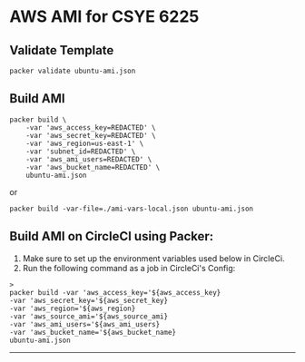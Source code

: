 # AWS AMI for CSYE 6225

## Validate Template

```
packer validate ubuntu-ami.json
```

## Build AMI

```
packer build \
    -var 'aws_access_key=REDACTED' \
    -var 'aws_secret_key=REDACTED' \
    -var 'aws_region=us-east-1' \
    -var 'subnet_id=REDACTED' \
    -var 'aws_ami_users=REDACTED' \
    -var 'aws_bucket_name=REDACTED' \
    ubuntu-ami.json
```

or

```
packer build -var-file=./ami-vars-local.json ubuntu-ami.json
```

## Build AMI on CircleCI using Packer:

1. Make sure to set up the environment variables used below in CircleCi.
2. Run the following command as a job in CircleCi's Config:

```
>
packer build -var 'aws_access_key='${aws_access_key}
-var 'aws_secret_key='${aws_secret_key}
-var 'aws_region='${aws_region}
-var 'aws_source_ami='${aws_source_ami}
-var 'aws_ami_users='${aws_ami_users}
-var 'aws_bucket_name='${aws_bucket_name}
ubuntu-ami.json
```

---
